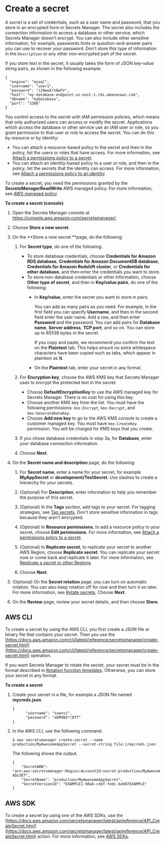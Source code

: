 # Create a secret<a name="manage_create-basic-secret"></a>

A *secret* is a set of credentials, such as a user name and password, that you store in an encrypted form in Secrets Manager\. The secret also includes the connection information to access a database or other service, which Secrets Manager doesn't encrypt\. You can also include other sensitive information, for example, passwords hints or question\-and\-answer pairs you can use to recover your password\. Don't store this type of information in the `Description` or any other non\-encrypted part of the secret\.

If you store text in the secret, it usually takes the form of JSON key\-value string pairs, as shown in the following example:

```
{
  "engine": "mysql",
  "username": "user1",
  "password": "i29wwX!%9wFV",
  "host": "my-database-endpoint.us-east-1.rds.amazonaws.com",
  "dbname": "myDatabase",
  "port": "3306"
}
```

You control access to the secret with IAM permission policies, which means that only authorized users can access or modify the secret\. Applications which access the database or other service use an IAM user or role, so you grant permission to that user or role to access the secret\. You can do this by resource or by identity:
+ You can attach a resource\-based policy to the secret and then in the policy, list the users or roles that have access\. For more information, see [Attach a permissions policy to a secret](auth-and-access_resource-policies.md)\.
+ You can attach an identity\-based policy to a user or role, and then in the policy, list the secrets that the identity can access\. For more information, see [Attach a permissions policy to an identity](auth-and-access_iam-policies.md)\.

To create a secret, you need the permissions granted by the **SecretsManagerReadWrite** AWS managed policy\. For more information, see [AWS managed policy](reference_available-policies.md)\.

**To create a secret \(console\)**

1. Open the Secrets Manager console at [https://console\.aws\.amazon\.com/secretsmanager/](https://console.aws.amazon.com/secretsmanager/)\.

1. Choose **Store a new secret**\.

1. On the **Store a new secret **page, do the following:

   1. For **Secret type**, do one of the following:
      + To store database credentials, choose **Credentials for Amazon RDS database**, **Credentials for Amazon DocumentDB database**, **Credentials for Amazon Redshift cluster**, or **Credentials for other database**, and then enter the credentials you want to store\.
      + To store non\-database credentials or other information, choose **Other type of secret**, and then in **Key/value pairs**, do one of the following:
        + In **Key/value**, enter the secret you want to store in pairs\. 

          You can add as many pairs as you need\. For example, in the first field you can specify **Username**, and then in the second field enter the user name\. Add a row, and then enter **Password** and the password\. You can add pairs for **Database name**, **Server address**, **TCP port**, and so on\. You can store up to 65536 bytes in the secret\. 

          If you copy and paste, we recommend you confirm the text on the **Plaintext** tab\. This helps ensure no extra whitespace characters have been copied such as tabs, which appear in plaintext as **\\t**\.
        + On the **Plaintext** tab, enter your secret in any format\. 

   1. For **Encryption key**, choose the AWS KMS key that Secrets Manager uses to encrypt the protected text in the secret:
      + Choose **DefaultEncryptionKey** to use the AWS managed key for Secrets Manager\. There is no cost for using this key\.
      + Choose another KMS key from the list\. You must have the following permissions: `kms:Encrypt`, `kms:Decrypt`, and `kms:GenerateDataKey`\.
      + Choose **Add new key** to go to the AWS KMS console to create a customer managed key\. You must have `kms:CreateKey` permission\. You will be charged for KMS keys that you create\. 

   1. If you chose database credentials in step 3a, for **Database**, enter your database connection information\.

   1. Choose **Next**\.

1. On the **Secret name and description** page, do the following:

   1. For **Secret name**, enter a name for your secret, for example **MyAppSecret** or **development/TestSecret**\. Use slashes to create a hierarchy for your secrets\. 

   1. \(Optional\) For **Description**, enter information to help you remember the purpose of this secret\.

   1. \(Optional\) In the **Tags** section, add tags to your secret\. For tagging strategies, see [Tag secrets](managing-secrets_tagging.md)\. Don't store sensitive information in tags because they aren't encrypted\.

   1. \(Optional\) In **Resource permissions**, to add a resource policy to your secret, choose **Edit permissions**\. For more information, see [Attach a permissions policy to a secret](auth-and-access_resource-policies.md)\.

   1. \(Optional\) In **Replicate secret**, to replicate your secret to another AWS Region, choose **Replicate secret**\. You can replicate your secret now or come back and replicate it later\. For more information, see [Replicate a secret to other Regions](create-manage-multi-region-secrets.md)\.

   1. Choose **Next**\.

1. \(Optional\) On the **Secret rotation** page, you can turn on automatic rotation\. You can also keep rotation off for now and then turn it on later\. For more information, see [Rotate secrets](rotating-secrets.md)\. Choose **Next**\.

1. On the **Review** page, review your secret details, and then choose **Store**\.

## AWS CLI<a name="proc-create-api"></a>

To create a secret by using the AWS CLI, you first create a JSON file or binary file that contains your secret\. Then you use the [https://docs.aws.amazon.com/cli/latest/reference/secretsmanager/create-secret.html](https://docs.aws.amazon.com/cli/latest/reference/secretsmanager/create-secret.html) operation\.

If you want Secrets Manager to rotate the secret, your secret must be in the format described in [Rotation function templates](reference_available-rotation-templates.md)\. Otherwise, you can store your secret in any format\.

**To create a secret**

1. Create your secret in a file, for example a JSON file named **mycreds\.json**\.

   ```
   {
         "username": "saanvi",
         "password": "aDM4N3*!8TT"
   }
   ```

1. In the AWS CLI, use the following command\.

   ```
   $ aws secretsmanager create-secret --name production/MyAwesomeAppSecret --secret-string file://mycreds.json
   ```

   The following shows the output\.

   ```
   {
       "SecretARN": "arn:aws:secretsmanager:Region:AccountId:secret:production/MyAwesomeAppSecret-AbCdEf",
       "SecretName": "production/MyAwesomeAppSecret",
       "SecretVersionId": "EXAMPLE1-90ab-cdef-fedc-ba987EXAMPLE"
   }
   ```

## AWS SDK<a name="manage_create-basic-secret_SDK"></a>

To create a secret by using one of the AWS SDKs, use the [https://docs.aws.amazon.com/secretsmanager/latest/apireference/API_CreateSecret.html](https://docs.aws.amazon.com/secretsmanager/latest/apireference/API_CreateSecret.html) action\. For more information, see [AWS SDKs](asm_access.md#asm-sdks)\.